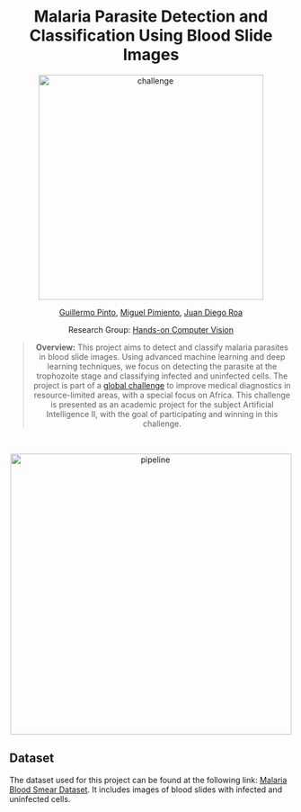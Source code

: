 <div align="center">
  
# Malaria Parasite Detection and Classification Using Blood Slide Images

<a href="#">
  <img src="https://pbs.twimg.com/media/GVVaDq7XEAA6sh_?format=jpg&name=medium" alt="challenge" style="max-width: 100%; height: 400px;">
</a>

[Guillermo Pinto](https://github.com/guillepinto), [Miguel Pimiento](https://github.com/pimientoyolo125), [Juan Diego Roa]()

Research Group: [Hands-on Computer Vision](https://github.com/semilleroCV)

> **Overview:** This project aims to detect and classify malaria parasites in blood slide images. Using advanced machine learning and deep learning techniques, we focus on detecting the parasite at the trophozoite stage and classifying infected and uninfected cells. The project is part of a [global challenge](https://zindi.africa/competitions/lacuna-malaria-detection-challenge) to improve medical diagnostics in resource-limited areas, with a special focus on Africa. This challenge is presented as an academic project for the subject Artificial Intelligence II, with the goal of participating and winning in this challenge.

</div> 

</br>

<p align="center"> <img src="" alt="pipeline" height='500'> </p>

## Dataset

The dataset used for this project can be found at the following link: [Malaria Blood Smear Dataset](https://drive.google.com/file/d/16T40TdpaB8VXohm50SySREwrzbuPcJBC/view). It includes images of blood slides with infected and uninfected cells.
